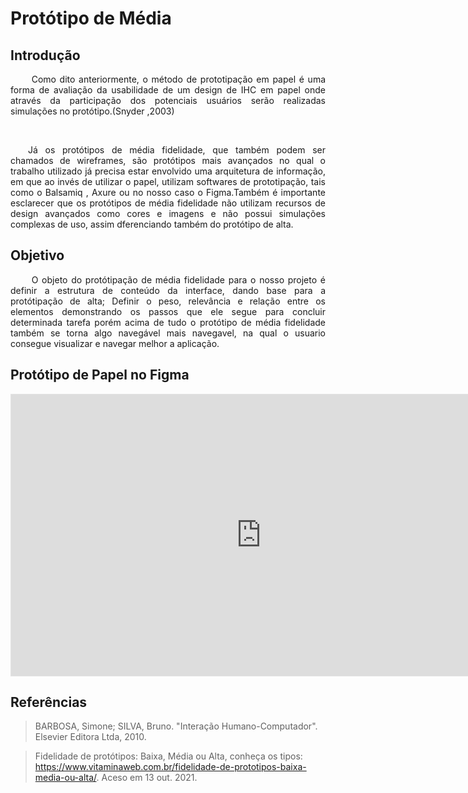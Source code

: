 # Protótipo de Média

## Introdução

<p align = "justify">&emsp;&emsp; Como dito anteriormente, o método de prototipação em papel  é uma forma de avaliação da usabilidade de um design de IHC em papel onde através da participação dos potenciais usuários serão realizadas simulações no protótipo.(Snyder ,2003)</p>
 <p align = "justify">&emsp;&emsp;Já os protótipos de média fidelidade, que também podem ser chamados de wireframes, são protótipos  mais avançados no qual o trabalho utilizado já precisa estar envolvido uma arquitetura de informação, em que ao invés de utilizar o papel, utilizam softwares de prototipação, tais como o Balsamiq , Axure ou no nosso caso o Figma.Também é importante esclarecer que os protótipos de média fidelidade não utilizam recursos de design avançados como cores e imagens e não possui simulações complexas de uso, assim dferenciando também do protótipo de alta.</p>

## Objetivo

<p align = "justify">&emsp;&emsp; O objeto do protótipação de média fidelidade para o nosso projeto é definir a estrutura de conteúdo da interface, dando base para a protótipação de alta; Definir o peso, relevância e relação entre os elementos demonstrando os passos que ele segue para concluir determinada tarefa porém acima de tudo o protótipo de média fidelidade também se torna algo navegável mais navegavel, na qual o usuario consegue visualizar e navegar melhor a aplicação.</p>

## Protótipo de Papel no Figma

<iframe style="border: 1px solid rgba(0, 0, 0, 0.1);" width="800" height="450" src="https://www.figma.com/embed?embed_host=share&url=https%3A%2F%2Fwww.figma.com%2Ffile%2FiBs72pXMSuXMmNwaKRD0Ru%2FVodnik%3Fnode-id%3D0%253A1" allowfullscreen></iframe>

## Referências

> BARBOSA, Simone; SILVA, Bruno. "Interação Humano-Computador". Elsevier Editora Ltda, 2010.

> Fidelidade de protótipos: Baixa, Média ou Alta, conheça os tipos: https://www.vitaminaweb.com.br/fidelidade-de-prototipos-baixa-media-ou-alta/. Aceso em 13 out. 2021.
